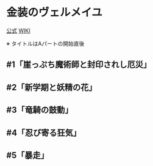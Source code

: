 # 金装のヴェルメイユ

[公式](https://vermeilingold.jp/) 
[WIKI](https://ja.wikipedia.org/wiki/%E9%87%91%E8%A3%85%E3%81%AE%E3%83%B4%E3%82%A7%E3%83%AB%E3%83%A1%E3%82%A4%E3%83%A6%E3%80%9C%E5%B4%96%E3%81%A3%E3%81%B7%E3%81%A1%E9%AD%94%E8%A1%93%E5%B8%AB%E3%81%AF%E6%9C%80%E5%BC%B7%E3%81%AE%E5%8E%84%E7%81%BD%E3%81%A8%E9%AD%94%E6%B3%95%E4%B8%96%E7%95%8C%E3%82%92%E7%AA%81%E3%81%8D%E9%80%B2%E3%82%80%E3%80%9C) 

※ タイトルはAパートの開始直後

## #1「崖っぷち魔術師と封印されし厄災」

## #2「新学期と妖精の花」

## #3「竜騎の鼓動」

## #4「忍び寄る狂気」

## #5「暴走」
